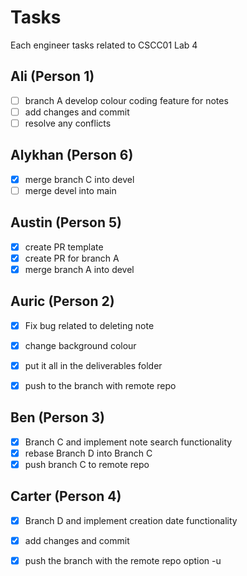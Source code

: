 # Tasks

Each engineer tasks related to CSCC01 Lab 4

## Ali (Person 1)
- [ ] branch A develop colour coding feature for notes
- [ ] add changes and commit
- [ ] resolve any conflicts

## Alykhan (Person 6)
- [x] merge branch C into devel
- [ ] merge devel into main

## Austin (Person 5)
- [x] create PR template
- [x] create PR for branch A
- [x] merge branch A into devel

## Auric (Person 2)
- [x] Fix bug related to deleting note
- [x] change background colour
- [x] put it all in the deliverables folder
- [x] push to the branch with remote repo


## Ben (Person 3)
- [x] Branch C and implement note search functionality
- [x] rebase Branch D into Branch C
- [x] push branch C to remote repo

## Carter (Person 4)
- [x] Branch D and implement creation date functionality
- [x] add changes and commit
- [x] push the branch with the remote repo option -u

